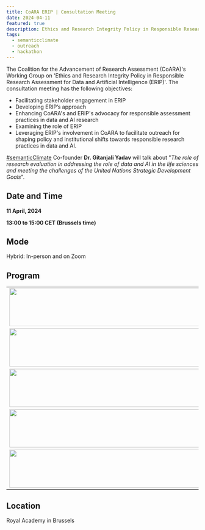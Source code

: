```yaml
---
title: CoARA ERIP | Consultation Meeting  
date: 2024-04-11
featured: true
description: Ethics and Research Integrity Policy in Responsible Research Assessment for Data and AI
tags:
  - semanticclimate
  - outreach
  - hackathon
---
```


The Coalition for the Advancement of Research Assessment (CoARA)'s Working Group on 'Ethics and Research Integrity Policy in Responsible Research Assessment for Data and Artificial Intelligence (ERIP)'. The consultation meeting has the following objectives:
- Facilitating stakeholder engagement in ERIP
- Developing ERIP’s approach
- Enhancing CoARA's and ERIP's advocacy for responsible assessment practices in data and AI research
- Examining the role of ERIP
- Leveraging ERIP's involvement in CoARA to facilitate outreach for shaping policy and institutional shifts towards responsible research practices in data and AI.      

[#semanticClimate](https://semanticclimate.github.io/p/en/) Co-founder **Dr. Gitanjali Yadav** will talk about "*The role of research evaluation in addressing the role of data and AI in the life sciences and meeting the challenges of the United Nations Strategic Development Goals*".

## Date and Time

**11 April, 2024**

**13:00 to 15:00 CET (Brussels time)**

## Mode

Hybrid: In-person and on Zoom

## Program 

<table>
  <tr>
    <td>
      <img src='{{ "/static/img/meeting1.jpg" | url }}' width="500" height="100">
    </td>
  </tr>
  <tr>
    <td>
      <img src='{{ "/static/img/meeting2.jpg" | url }}' width="500" height="100">
    </td>
  </tr>
  <tr>
    <td>
      <img src='{{ "/static/img/meeting3.jpg" | url }}' width="500" height="100">
    </td>
  </tr>
  <tr>
    <td>
      <img src='{{ "/static/img/meeting4.jpg" | url }}' width="500" height="100">
    </td>
  </tr>
  <tr>
    <td>
      <img src='{{ "/static/img/meeting5.jpg" | url }}' width="500" height="100">
    </td>
  </tr>
</table>


## Location

Royal Academy in Brussels









